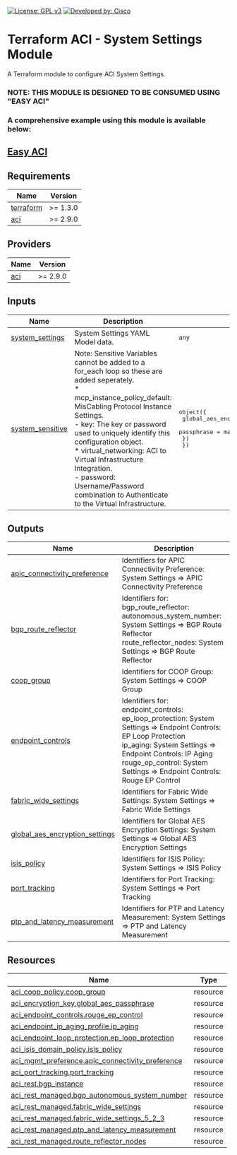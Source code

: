 <!-- BEGIN_TF_DOCS -->
[![License: GPL v3](https://img.shields.io/badge/License-GPLv3-blue.svg)](https://www.gnu.org/licenses/gpl-3.0)
[![Developed by: Cisco](https://img.shields.io/badge/Developed%20by-Cisco-blue)](https://developer.cisco.com)

# Terraform ACI - System Settings Module

A Terraform module to configure ACI System Settings.

### NOTE: THIS MODULE IS DESIGNED TO BE CONSUMED USING "EASY ACI"

### A comprehensive example using this module is available below:

## [Easy ACI](https://github.com/terraform-cisco-modules/easy-aci)

## Requirements

| Name | Version |
|------|---------|
| <a name="requirement_terraform"></a> [terraform](#requirement\_terraform) | >= 1.3.0 |
| <a name="requirement_aci"></a> [aci](#requirement\_aci) | >= 2.9.0 |
## Providers

| Name | Version |
|------|---------|
| <a name="provider_aci"></a> [aci](#provider\_aci) | >= 2.9.0 |
## Inputs

| Name | Description | Type | Default | Required |
|------|-------------|------|---------|:--------:|
| <a name="input_system_settings"></a> [system\_settings](#input\_system\_settings) | System Settings YAML Model data. | `any` | n/a | yes |
| <a name="input_system_sensitive"></a> [system\_sensitive](#input\_system\_sensitive) | Note: Sensitive Variables cannot be added to a for\_each loop so these are added seperately.<br>    * mcp\_instance\_policy\_default: MisCabling Protocol Instance Settings.<br>      - key: The key or password used to uniquely identify this configuration object.<br>    * virtual\_networking: ACI to Virtual Infrastructure Integration.<br>      - password: Username/Password combination to Authenticate to the Virtual Infrastructure. | <pre>object({<br>    global_aes_encryption_settings = object({<br>      passphrase = map(string)<br>    })<br>  })</pre> | <pre>{<br>  "global_aes_encryption_settings": {<br>    "passphrase": {}<br>  }<br>}</pre> | no |
## Outputs

| Name | Description |
|------|-------------|
| <a name="output_apic_connectivity_preference"></a> [apic\_connectivity\_preference](#output\_apic\_connectivity\_preference) | Identifiers for APIC Connectivity Preference: System Settings => APIC Connectivity Preference |
| <a name="output_bgp_route_reflector"></a> [bgp\_route\_reflector](#output\_bgp\_route\_reflector) | Identifiers for:<br>  bgp\_route\_reflector:<br>    autonomous\_system\_number: System Settings => BGP Route Reflector<br>    route\_reflector\_nodes:    System Settings => BGP Route Reflector |
| <a name="output_coop_group"></a> [coop\_group](#output\_coop\_group) | Identifiers for COOP Group: System Settings => COOP Group |
| <a name="output_endpoint_controls"></a> [endpoint\_controls](#output\_endpoint\_controls) | Identifiers for:<br>  endpoint\_controls:<br>    ep\_loop\_protection: System Settings => Endpoint Controls: EP Loop Protection<br>    ip\_aging: System Settings => Endpoint Controls: IP Aging<br>    rouge\_ep\_control: System Settings => Endpoint Controls: Rouge EP Control |
| <a name="output_fabric_wide_settings"></a> [fabric\_wide\_settings](#output\_fabric\_wide\_settings) | Identifiers for Fabric Wide Settings: System Settings => Fabric Wide Settings |
| <a name="output_global_aes_encryption_settings"></a> [global\_aes\_encryption\_settings](#output\_global\_aes\_encryption\_settings) | Identifiers for Global AES Encryption Settings: System Settings => Global AES Encryption Settings |
| <a name="output_isis_policy"></a> [isis\_policy](#output\_isis\_policy) | Identifiers for ISIS Policy: System Settings => ISIS Policy |
| <a name="output_port_tracking"></a> [port\_tracking](#output\_port\_tracking) | Identifiers for Port Tracking: System Settings => Port Tracking |
| <a name="output_ptp_and_latency_measurement"></a> [ptp\_and\_latency\_measurement](#output\_ptp\_and\_latency\_measurement) | Identifiers for PTP and Latency Measurement: System Settings => PTP and Latency Measurement |
## Resources

| Name | Type |
|------|------|
| [aci_coop_policy.coop_group](https://registry.terraform.io/providers/CiscoDevNet/aci/latest/docs/resources/coop_policy) | resource |
| [aci_encryption_key.global_aes_passphrase](https://registry.terraform.io/providers/CiscoDevNet/aci/latest/docs/resources/encryption_key) | resource |
| [aci_endpoint_controls.rouge_ep_control](https://registry.terraform.io/providers/CiscoDevNet/aci/latest/docs/resources/endpoint_controls) | resource |
| [aci_endpoint_ip_aging_profile.ip_aging](https://registry.terraform.io/providers/CiscoDevNet/aci/latest/docs/resources/endpoint_ip_aging_profile) | resource |
| [aci_endpoint_loop_protection.ep_loop_protection](https://registry.terraform.io/providers/CiscoDevNet/aci/latest/docs/resources/endpoint_loop_protection) | resource |
| [aci_isis_domain_policy.isis_policy](https://registry.terraform.io/providers/CiscoDevNet/aci/latest/docs/resources/isis_domain_policy) | resource |
| [aci_mgmt_preference.apic_connectivity_preference](https://registry.terraform.io/providers/CiscoDevNet/aci/latest/docs/resources/mgmt_preference) | resource |
| [aci_port_tracking.port_tracking](https://registry.terraform.io/providers/CiscoDevNet/aci/latest/docs/resources/port_tracking) | resource |
| [aci_rest.bgp_instance](https://registry.terraform.io/providers/CiscoDevNet/aci/latest/docs/resources/rest) | resource |
| [aci_rest_managed.bgp_autonomous_system_number](https://registry.terraform.io/providers/CiscoDevNet/aci/latest/docs/resources/rest_managed) | resource |
| [aci_rest_managed.fabric_wide_settings](https://registry.terraform.io/providers/CiscoDevNet/aci/latest/docs/resources/rest_managed) | resource |
| [aci_rest_managed.fabric_wide_settings_5_2_3](https://registry.terraform.io/providers/CiscoDevNet/aci/latest/docs/resources/rest_managed) | resource |
| [aci_rest_managed.ptp_and_latency_measurement](https://registry.terraform.io/providers/CiscoDevNet/aci/latest/docs/resources/rest_managed) | resource |
| [aci_rest_managed.route_reflector_nodes](https://registry.terraform.io/providers/CiscoDevNet/aci/latest/docs/resources/rest_managed) | resource |
<!-- END_TF_DOCS -->